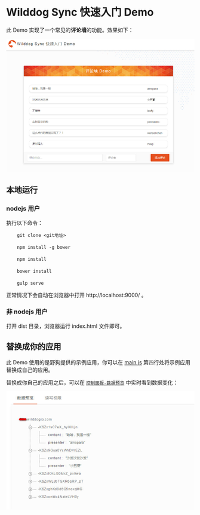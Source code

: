 
# Wilddog Sync 快速入门 Demo

此 Demo 实现了一个常见的**评论墙**的功能。效果如下：

![](display.jpg)

## 本地运行

### nodejs 用户

执行以下命令：
```command
	git clone <git地址>

	npm install -g bower

	npm install 

	bower install

	gulp serve
```
正常情况下会自动在浏览器中打开 http://localhost:9000/ 。

### 非 nodejs 用户

打开 dist 目录，浏览器运行 index.html 文件即可。

## 替换成你的应用

此 Demo 使用的是野狗提供的示例应用，你可以在 [main.js](/app/scripts/main.js) 第四行处将示例应用替换成自己的应用。

替换成你自己的应用之后，可以在 [`控制面板-数据预览`](https://docs.wilddog.com/console/administer.html#数据预览) 中实时看到数据变化：

![](datapreview.jpg)
